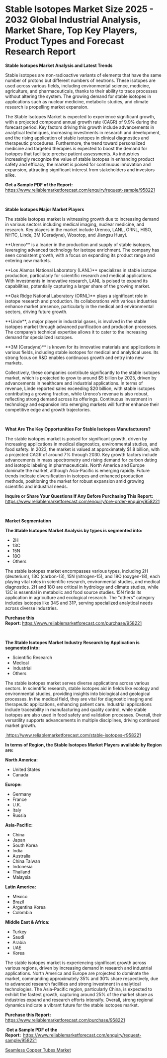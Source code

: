 <p><h1>Stable Isotopes Market Size 2025 - 2032 Global Industrial Analysis, Market Share, Top Key Players, Product Types and Forecast Research Report</h1></p><p><strong>Stable Isotopes Market Analysis and Latest Trends</strong></p>
<p><p>Stable isotopes are non-radioactive variants of elements that have the same number of protons but different numbers of neutrons. These isotopes are used across various fields, including environmental science, medicine, agriculture, and pharmaceuticals, thanks to their ability to trace processes without altering the system. The growing demand for stable isotopes in applications such as nuclear medicine, metabolic studies, and climate research is propelling market expansion.</p><p>The Stable Isotopes Market is expected to experience significant growth, with a projected compound annual growth rate (CAGR) of 9.9% during the forecast period. Key factors driving this growth include advancements in analytical techniques, increasing investments in research and development, and the rising application of stable isotopes in clinical diagnostics and therapeutic procedures. Furthermore, the trend toward personalized medicine and targeted therapies is expected to boost the demand for isotopes that facilitate precise patient assessments. As industries increasingly recognize the value of stable isotopes in enhancing product safety and efficacy, the market is poised for continuous innovation and expansion, attracting significant interest from stakeholders and investors alike.</p></p>
<p><strong>Get a Sample PDF of the Report:&nbsp;</strong> <a href="https://www.reliablemarketforecast.com/enquiry/request-sample/958221?utm_campaign=2439&utm_medium=2&utm_source=Github&utm_content=ia&utm_term=02042025&utm_id=stable-isotopes">https://www.reliablemarketforecast.com/enquiry/request-sample/958221</a></p>
<p>&nbsp;</p>
<p><strong>Stable Isotopes Major Market Players</strong></p>
<p><p>The stable isotopes market is witnessing growth due to increasing demand in various sectors including medical imaging, nuclear medicine, and research. Key players in the market include Urenco, LANL, ORNL, HISO, NHTC, Linde, 3M (Ceradyne), Wosotop, and Jiangsu Huayi.</p><p>**Urenco** is a leader in the production and supply of stable isotopes, leveraging advanced technology for isotope enrichment. The company has seen consistent growth, with a focus on expanding its product range and entering new markets.</p><p>**Los Alamos National Laboratory (LANL)** specializes in stable isotope production, particularly for scientific research and medical applications. With investments in innovative research, LANL is poised to expand its capabilities, potentially capturing a larger share of the growing market.</p><p>**Oak Ridge National Laboratory (ORNL)** plays a significant role in isotope research and production. Its collaborations with various industries enhance market presence, particularly in the medical and environmental sectors, driving future growth.</p><p>**Linde**, a major player in industrial gases, is involved in the stable isotopes market through advanced purification and production processes. The company’s technical expertise allows it to cater to the increasing demand for specialized isotopes.</p><p>**3M (Ceradyne)** is known for its innovative materials and applications in various fields, including stable isotopes for medical and analytical uses. Its strong focus on R&D enables continuous growth and entry into new markets.</p><p>Collectively, these companies contribute significantly to the stable isotopes market, which is projected to grow to around $5 billion by 2025, driven by advancements in healthcare and industrial applications. In terms of revenue, Linde reported sales exceeding $20 billion, with stable isotopes contributing a growing fraction, while Urenco’s revenue is also robust, reflecting strong demand across its offerings. Continuous investment in technology and expansion into emerging markets will further enhance their competitive edge and growth trajectories.</p></p>
<p>&nbsp;</p>
<p><strong>What Are The Key Opportunities For Stable Isotopes Manufacturers?</strong></p>
<p><p>The stable isotopes market is poised for significant growth, driven by increasing applications in medical diagnostics, environmental studies, and food safety. In 2023, the market is valued at approximately $1.8 billion, with a projected CAGR of around 7% through 2030. Key growth factors include advancements in mass spectrometry and rising demand for carbon dating and isotopic labeling in pharmaceuticals. North America and Europe dominate the market, although Asia-Pacific is emerging rapidly. Future trends indicate diversification in isotopes and enhanced production methods, positioning the market for robust expansion amid growing scientific and industrial needs.</p></p>
<p><strong>Inquire or Share Your Questions If Any Before Purchasing This Report:</strong> <a href="https://www.reliablemarketforecast.com/enquiry/pre-order-enquiry/958221?utm_campaign=2439&utm_medium=2&utm_source=Github&utm_content=ia&utm_term=02042025&utm_id=stable-isotopes">https://www.reliablemarketforecast.com/enquiry/pre-order-enquiry/958221</a></p>
<p>&nbsp;</p>
<p><strong>Market Segmentation</strong></p>
<p><strong>The Stable Isotopes Market Analysis by types is segmented into:</strong></p>
<p><ul><li>2H</li><li>13C</li><li>15N</li><li>18O</li><li>Others</li></ul></p>
<p><p>The stable isotopes market encompasses various types, including 2H (deuterium), 13C (carbon-13), 15N (nitrogen-15), and 18O (oxygen-18), each playing vital roles in scientific research, environmental studies, and medical diagnostics. 2H and 18O are critical in hydrology and climate studies, while 13C is essential in metabolic and food source studies. 15N finds its application in agriculture and ecological research. The "others" category includes isotopes like 34S and 31P, serving specialized analytical needs across diverse industries.</p></p>
<p><strong>Purchase this Report:&nbsp;</strong><a href="https://www.reliablemarketforecast.com/purchase/958221?utm_campaign=2439&utm_medium=2&utm_source=Github&utm_content=ia&utm_term=02042025&utm_id=stable-isotopes">https://www.reliablemarketforecast.com/purchase/958221</a></p>
<p>&nbsp;</p>
<p><strong>The Stable Isotopes Market Industry Research by Application is segmented into:</strong></p>
<p><ul><li>Scientific Research</li><li>Medical</li><li>Industrial</li><li>Others</li></ul></p>
<p><p>The stable isotopes market serves diverse applications across various sectors. In scientific research, stable isotopes aid in fields like ecology and environmental studies, providing insights into biological and geological processes. In the medical field, they are vital for diagnostic imaging and therapeutic applications, enhancing patient care. Industrial applications include traceability in manufacturing and quality control, while stable isotopes are also used in food safety and validation processes. Overall, their versatility supports advancements in multiple disciplines, driving continued market growth.</p></p>
<p><a href="https://www.reliablemarketforecast.com/stable-isotopes-r958221?utm_campaign=2439&utm_medium=2&utm_source=Github&utm_content=ia&utm_term=02042025&utm_id=stable-isotopes">&nbsp;https://www.reliablemarketforecast.com/stable-isotopes-r958221</a></p>
<p><strong>In terms of Region, the Stable Isotopes Market Players available by Region are:</strong></p>
<p>
    <p> <strong> North America: </strong>
        <ul>
            <li>United States</li>
            <li>Canada</li>
        </ul>
        </p> 
    <p> <strong> Europe: </strong>
        <ul>
            <li>Germany</li>
            <li>France</li>
            <li>U.K.</li>
            <li>Italy</li>
            <li>Russia</li>
        </ul>
        </p> 
    <p> <strong> Asia-Pacific: </strong>
        <ul>
            <li>China</li>
            <li>Japan</li>
            <li>South Korea</li>
            <li>India</li>
            <li>Australia</li>
            <li>China Taiwan</li>
            <li>Indonesia</li>
            <li>Thailand</li>
            <li>Malaysia</li>
        </ul>
        </p> 
    <p> <strong> Latin America: </strong>
        <ul>
            <li>Mexico</li>
            <li>Brazil</li>
            <li>Argentina Korea</li>
            <li>Colombia</li>
        </ul>
        </p> 
    <p> <strong> Middle East & Africa: </strong>
        <ul>
            <li>Turkey</li>
            <li>Saudi</li>
            <li>Arabia</li>
            <li>UAE</li>
            <li>Korea</li>
        </ul>
    </p>
    </p>
<p><p>The stable isotopes market is experiencing significant growth across various regions, driven by increasing demand in research and industrial applications. North America and Europe are projected to dominate the market, commanding approximately 35% and 30% share respectively, due to advanced research facilities and strong investment in analytical technologies. The Asia-Pacific region, particularly China, is expected to exhibit the fastest growth, capturing around 25% of the market share as industries expand and research efforts intensify. Overall, strong regional dynamics indicate a vibrant future for the stable isotopes market.</p></p>
<p><strong>Purchase this Report: </strong><a href="https://www.reliablemarketforecast.com/purchase/958221?utm_campaign=2439&utm_medium=2&utm_source=Github&utm_content=ia&utm_term=02042025&utm_id=stable-isotopes">https://www.reliablemarketforecast.com/purchase/958221</a></p>
<p>&nbsp;<strong>Get a Sample PDF of the Report:&nbsp;&nbsp;</strong><a href="https://www.reliablemarketforecast.com/enquiry/request-sample/958221?utm_campaign=2439&utm_medium=2&utm_source=Github&utm_content=ia&utm_term=02042025&utm_id=stable-isotopes">https://www.reliablemarketforecast.com/enquiry/request-sample/958221</a></p>
<p><strong></strong></p>
<p><p><a href="https://github.com/NarcisoFerry/Market-Research-Report-List-2/blob/main/seamless-copper-tubes-market.md?utm_campaign=2439&utm_medium=2&utm_source=Github&utm_content=ia&utm_term=02042025&utm_id=stable-isotopes">Seamless Copper Tubes Market</a></p></p>